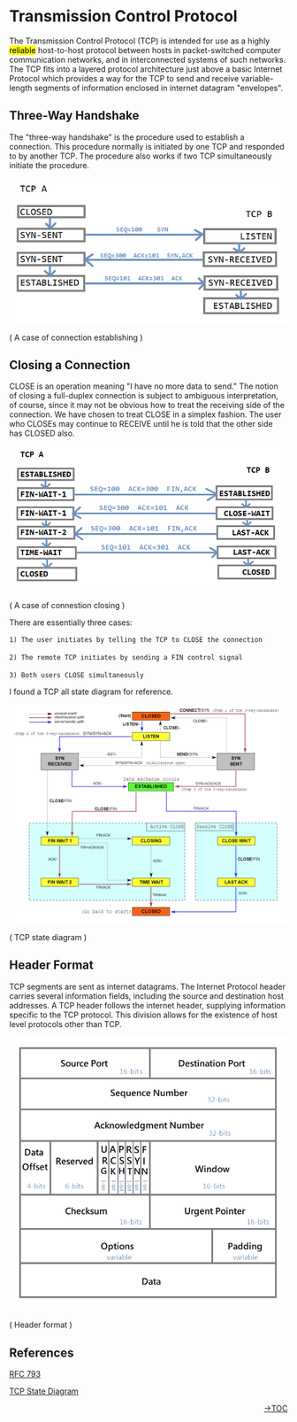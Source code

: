 Transmission Control Protocol
=============================================================

The Transmission Control Protocol (TCP) is intended for use as a highly <mark>reliable</mark> host-to-host protocol between hosts in packet-switched computer communication networks, and in interconnected systems of such networks.
The TCP fits into a layered protocol architecture just above a basic Internet Protocol which provides a way for the TCP to send and receive variable-length segments of information enclosed in internet datagram "envelopes".

Three-Way Handshake
-------------------------------------------------------------

The "three-way handshake" is the procedure used to establish a connection.  This procedure normally is initiated by one TCP and responded to by another TCP.  The procedure also works if two TCP simultaneously initiate the procedure.

![02](Pic/TCP_2.png "A case of connection establishing")

( A case of connection establishing )

Closing a Connection
-------------------------------------------------------------

CLOSE is an operation meaning "I have no more data to send."  The notion of closing a full-duplex connection is subject to ambiguous interpretation, of course, since it may not be obvious how to treat the receiving side of the connection.  We have chosen to treat CLOSE in a simplex fashion.  The user who CLOSEs may continue to RECEIVE until he is told that the other side has CLOSED also.

![03](Pic/TCP_3.png "A case of connestion closing")

( A case of connestion closing )

There are essentially three cases:

    1) The user initiates by telling the TCP to CLOSE the connection

    2) The remote TCP initiates by sending a FIN control signal

    3) Both users CLOSE simultaneously

I found a TCP all state diagram for reference.

![04](Pic/TCP_4.png "TCP state diagram")

( TCP state diagram )

Header Format
-------------------------------------------------------------

TCP segments are sent as internet datagrams.  The Internet Protocol header carries several information fields, including the source and destination host addresses.  A TCP header follows the internet header, supplying information specific to the TCP protocol.  This division allows for the existence of host level protocols other than TCP.

![01](Pic/TCP_1.png "Header format")

( Header format )

References
-------------------------------------------------------------

[RFC 793](https://www.rfc-editor.org/rfc/inline-errata/rfc793.html)

[TCP State Diagram](https://upload.wikimedia.org/wikipedia/commons/f/f6/Tcp_state_diagram_fixed_new.svg)

[<p align= 'right'> &rarr;TOC </p>](readme.md)
